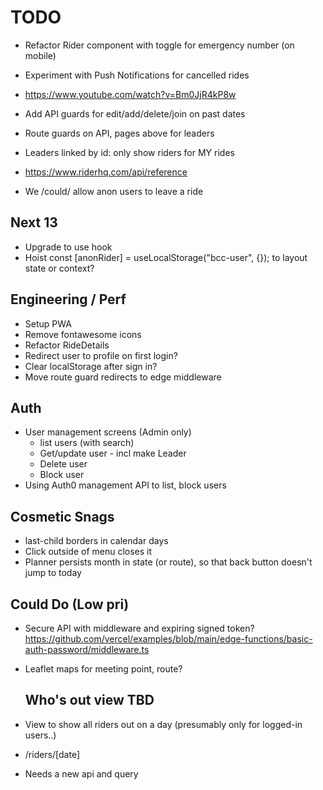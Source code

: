 # TODO

- Refactor Rider component with toggle for emergency number (on mobile)

- Experiment with Push Notifications for cancelled rides
- https://www.youtube.com/watch?v=Bm0JjR4kP8w

- Add API guards for edit/add/delete/join on past dates
- Route guards on API, pages above for leaders

- Leaders linked by id: only show riders for MY rides
- https://www.riderhq.com/api/reference
- We /could/ allow anon users to leave a ride

## Next 13

- Upgrade to use hook
- Hoist const [anonRider] = useLocalStorage<AnonymousUser>("bcc-user", {}); to layout state or context?

## Engineering / Perf

- Setup PWA
- Remove fontawesome icons
- Refactor RideDetails
- Redirect user to profile on first login?
- Clear localStorage after sign in?
- Move route guard redirects to edge middleware

## Auth

- User management screens (Admin only)
  - list users (with search)
  - Get/update user - incl make Leader
  - Delete user
  - Block user
- Using Auth0 management API to list, block users

## Cosmetic Snags

- last-child borders in calendar days
- Click outside of menu closes it
- Planner persists month in state (or route), so that back button doesn't jump to today

## Could Do (Low pri)

- Secure API with middleware and expiring signed token?
  https://github.com/vercel/examples/blob/main/edge-functions/basic-auth-password/middleware.ts
- Leaflet maps for meeting point, route?

  ## Who's out view TBD

- View to show all riders out on a day (presumably only for logged-in users..)
- /riders/[date]
- Needs a new api and query
